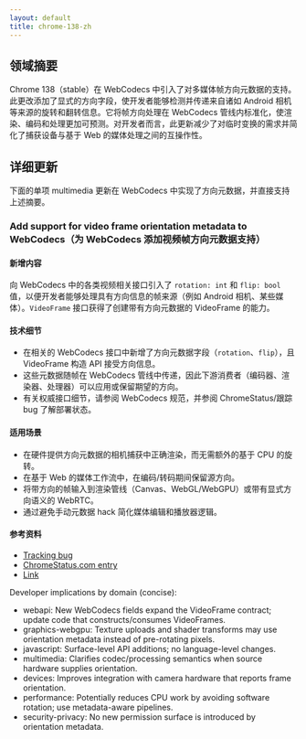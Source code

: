 ```yaml
---
layout: default
title: chrome-138-zh
---
```


## 领域摘要

Chrome 138（stable）在 WebCodecs 中引入了对多媒体帧方向元数据的支持。此更改添加了显式的方向字段，使开发者能够检测并传递来自诸如 Android 相机等来源的旋转和翻转信息。它将帧方向处理在 WebCodecs 管线内标准化，使渲染、编码和处理更加可预测。对开发者而言，此更新减少了对临时变换的需求并简化了捕获设备与基于 Web 的媒体处理之间的互操作性。

## 详细更新

下面的单项 multimedia 更新在 WebCodecs 中实现了方向元数据，并直接支持上述摘要。

### Add support for video frame orientation metadata to WebCodecs（为 WebCodecs 添加视频帧方向元数据支持）

#### 新增内容
向 WebCodecs 中的各类视频相关接口引入了 `rotation: int` 和 `flip: bool` 值，以便开发者能够处理具有方向信息的帧来源（例如 Android 相机、某些媒体）。`VideoFrame` 接口获得了创建带有方向元数据的 VideoFrame 的能力。

#### 技术细节
- 在相关的 WebCodecs 接口中新增了方向元数据字段（`rotation`、`flip`），且 VideoFrame 构造 API 接受方向信息。
- 这些元数据随帧在 WebCodecs 管线中传递，因此下游消费者（编码器、渲染器、处理器）可以应用或保留期望的方向。
- 有关权威接口细节，请参阅 WebCodecs 规范，并参阅 ChromeStatus/跟踪 bug 了解部署状态。

#### 适用场景
- 在硬件提供方向元数据的相机捕获中正确渲染，而无需额外的基于 CPU 的旋转。
- 在基于 Web 的媒体工作流中，在编码/转码期间保留源方向。
- 将带方向的帧输入到渲染管线（Canvas、WebGL/WebGPU）或带有显式方向语义的 WebRTC。
- 通过避免手动元数据 hack 简化媒体编辑和播放器逻辑。

#### 参考资料
- [Tracking bug](https://bugs.chromium.org/p/chromium/issues/detail?id=40243431)
- [ChromeStatus.com entry](https://chromestatus.com/feature/5098495055380480)
- [Link](https://w3c.github.io/webcodecs/#videoframe-interface)

Developer implications by domain (concise):
- webapi: New WebCodecs fields expand the VideoFrame contract; update code that constructs/consumes VideoFrames.
- graphics-webgpu: Texture uploads and shader transforms may use orientation metadata instead of pre-rotating pixels.
- javascript: Surface-level API additions; no language-level changes.
- multimedia: Clarifies codec/processing semantics when source hardware supplies orientation.
- devices: Improves integration with camera hardware that reports frame orientation.
- performance: Potentially reduces CPU work by avoiding software rotation; use metadata-aware pipelines.
- security-privacy: No new permission surface is introduced by orientation metadata.
